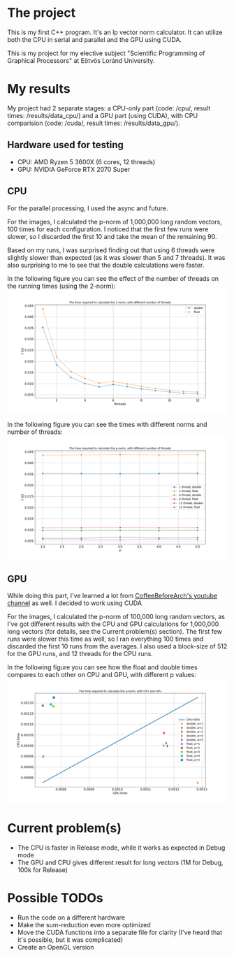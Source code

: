 # The project
This is my first C++ program. It's an lp vector norm calculator. It can utilize both the CPU in serial and parallel and the GPU using CUDA.

This is my project for my elective subject "Scientific Programming of Graphical Processors" at Eötvös Loránd University.

# My results
My project had 2 separate stages: a CPU-only part (code: /cpu/, result times: /results/data_cpu/) and a GPU part (using CUDA), with CPU comparision (code: /cuda/, result times: /results/data_gpu/).

## Hardware used for testing
- CPU: AMD Ryzen 5 3600X (6 cores, 12 threads)
- GPU: NVIDIA GeForce RTX 2070 Super

## CPU
For the parallel processing, I used the async and future.

For the images, I calculated the p-norm of 1,000,000 long random vectors, 100 times for each configuration. I noticed that the first few runs were slower, so I discarded the first 10 and take the mean of the remaining 90.

Based on my runs, I was surprised finding out that using 6 threads were slightly slower than expected (as it was slower than 5 and 7 threads). It was also surprising to me to see that the double calculations were faster.

In the following figure you can see the effect of the number of threads on the running times (using the 2-norm):
![thread_vs_t_cpu](/results/thread_vs_t_cpu.png)

In the following figure you can see the times with different norms and number of threads:
![thread_vs_t_cpu](/results/p_vs_t_cpu.png)

## GPU
While doing this part, I've learned a lot from [CoffeeBeforeArch's youtube channel](https://www.youtube.com/channel/UCsi5-meDM5Q5NE93n_Ya7GA) as well. I decided to work using CUDA 

For the images, I calculated the p-norm of 100,000 long random vectors, as I've got different results with the CPU and GPU calculations for 1,000,000 long vectors (for details, see the Current problem(s) section). The first few runs were slower this time as well, so I ran everything 100 times and discarded the first 10 runs from the averages. I also used a block-size of 512 for the GPU runs, and 12 threads for the CPU runs.

In the following figure you can see how the float and double times compares to each other on CPU and GPU, with different p values:
![cpu_vs_gpu](/results/cpu_vs_gpu.png)

# Current problem(s)
- The CPU is faster in Release mode, while it works as expected in Debug mode
- The GPU and CPU gives different result for long vectors (1M for Debug, 100k for Release)

# Possible TODOs
- Run the code on a different hardware
- Make the sum-reduction even more optimized
- Move the CUDA functions into a separate file for clarity (I've heard that it's possible, but it was complicated)
- Create an OpenGL version